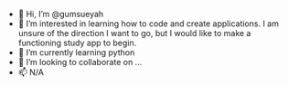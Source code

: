 - 👋 Hi, I’m @gumsueyah
- 👀 I’m interested in learning how to code and create applications. I am unsure of the direction I want to go, but I would like to make a functioning study app to begin.
- 🌱 I’m currently learning python
- 💞️ I’m looking to collaborate on ...
- 📫 N/A

<!---
gumsueyah/gumsueyah is a ✨ special ✨ repository because its `README.md` (this file) appears on your GitHub profile.
You can click the Preview link to take a look at your changes.
--->
